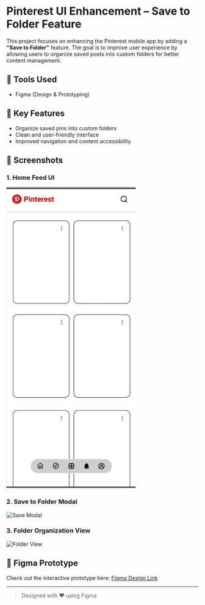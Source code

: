 # Pinterest UI Enhancement – Save to Folder Feature

This project focuses on enhancing the Pinterest mobile app by adding a **"Save to Folder"** feature. The goal is to improve user experience by allowing users to organize saved posts into custom folders for better content management.

## 🔧 Tools Used
- Figma (Design & Prototyping)

## 🚀 Key Features
- Organize saved pins into custom folders
- Clean and user-friendly interface
- Improved navigation and content accessibility

## 📸 Screenshots

### 1. Home Feed UI
![Home Feed](images/Home_pg.png)

### 2. Save to Folder Modal
![Save Modal](images/save_modal.png)

### 3. Folder Organization View
![Folder View](images/folder_view.png)

## 📁 Figma Prototype
Check out the interactive prototype here: [Figma Design Link](https://www.figma.com/your-prototype-link)

---

> Designed with ❤️ using Figma
